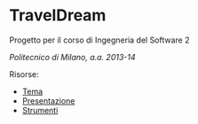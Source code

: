 # TravelDream #
Progetto per il corso di Ingegneria del Software 2

_Politecnico di Milano, a.a. 2013-14_

Risorse:
  * [Tema](https://www.dropbox.com/s/3flaoaxa2y45iaz/Progetto%20AA%202013-2014%20%28TravelDream%29.pdf)
  * [Presentazione](https://www.dropbox.com/s/lfo3yebxtdsa97p/Project%20Presentation.pdf)
  * [Strumenti](https://www.dropbox.com/s/czyakg2q8qm4psd/Working%20Tools.pdf)



